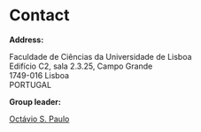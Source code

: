 Contact
=======

**Address:**

Faculdade de Ciências da Universidade de Lisboa  
Edifício C2, sala 2.3.25, Campo Grande  
1749-016 Lisboa  
PORTUGAL  

**Group leader:**

[Octávio S. Paulo](mailto:octavio.paulo@fc.ul.pt)
